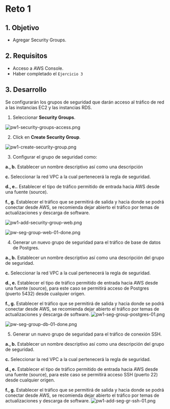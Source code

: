 # Reto 1

## 1. Objetivo 
- Agregar Security Groups.

## 2. Requisitos 
- Acceso a AWS Console.
- Haber completado el `Ejercicio 3`

## 3. Desarrollo

Se configurarán los grupos de seguridad que darán acceso al tráfico de red a las instancias EC2 y las instancias RDS.

1. Seleccionar **Security Groups**.

![pw1-security-groups-access.png](img/pw1-security-groups-access.png)

2. Click en **Create Security Group**.

![pw1-create-security-group.png](img/pw1-create-security-group.png)

3. Configurar el grupo de seguridad como:

  **a., b.** Establecer un nombre descriptivo así como una descripción

  **c.** Seleccionar la red VPC a la cual pertenecerá la regla de seguridad.

  **d., e..** Establecer el tipo de tráfico permitido de entrada hacia AWS desde una fuente (source).

  **f., g.** Establecer el tráfico que se permitirá de salida y hacia donde se podrá conectar desde AWS, se recomienda dejar abierto el tráfico por temas de actualizaciones y descarga de software.

![pw1-add-security-group-web.png](img/pw1-add-security-group-web.png)

![pw-seg-group-web-01-done.png](img/pw-seg-group-web-01-done.png)


4. Generar un nuevo grupo de seguridad para el tráfico de base de datos de Postgres.

  **a., b.** Establecer un nombre descriptivo así como una descripción del grupo de seguridad.

  **c.** Seleccionar la red VPC a la cual pertenecerá la regla de seguridad.

  **d., e.** Establecer el tipo de tráfico permitido de entrada hacia AWS desde una fuente (source), para este caso se permitirá acceso de Postgres (puerto 5432) desde cualquier origen.

  **f., g.** Establecer el tráfico que se permitirá de salida y hacia donde se podrá conectar desde AWS, se recomienda dejar abierto el tráfico por temas de actualizaciones y descarga de software.
![pw1-seg-group-postgres-01.png](img/pw1-seg-group-postgres-01.png)

![pw-seg-group-db-01-done.png](img/pw-seg-group-db-01-done.png)


5. Generar un nuevo grupo de seguridad para el tráfico de conexión SSH.

  **a., b.** Establecer un nombre descriptivo así como una descripción del grupo de seguridad.

  **c.** Seleccionar la red VPC a la cual pertenecerá la regla de seguridad.

  **d., e.** Establecer el tipo de tráfico permitido de entrada hacia AWS desde una fuente (source), para este caso se permitirá acceso SSH (puerto 22) desde cualquier origen.

  **f., g.** Establecer el tráfico que se permitirá de salida y hacia donde se podrá conectar desde AWS, se recomienda dejar abierto el tráfico por temas de actualizaciones y descarga de software.
![pw1-add-seg-gr-ssh-01.png](img/pw1-add-seg-gr-ssh-01.png)
